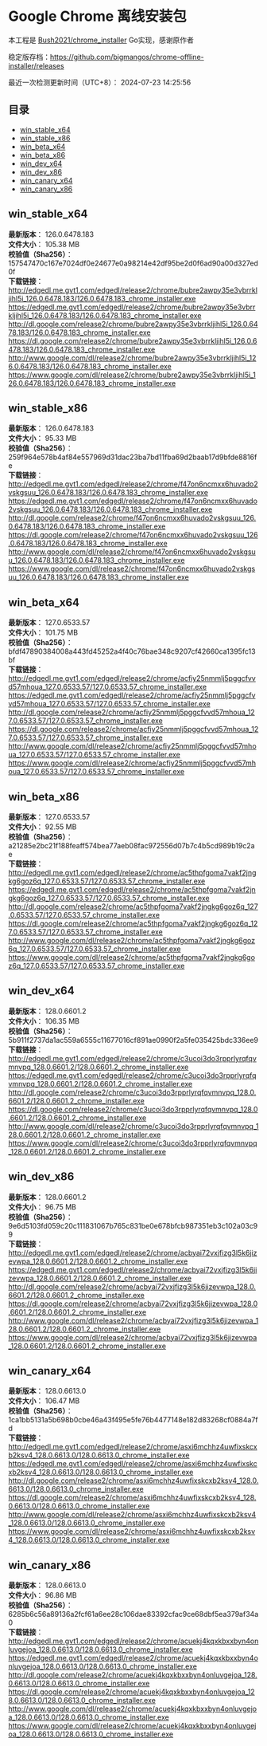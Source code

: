 # Google Chrome 离线安装包
本工程是 [Bush2021/chrome_installer](https://github.com/Bush2021/chrome_installer) Go实现，感谢原作者

稳定版存档：<https://github.com/bigmangos/chrome-offline-installer/releases>

最近一次检测更新时间（UTC+8）：
2024-07-23 14:25:56

## 目录
* [win_stable_x64](https://github.com/bigmangos/chrome-offline-installer?tab=readme-ov-file#win_stable_x64)
* [win_stable_x86](https://github.com/bigmangos/chrome-offline-installer?tab=readme-ov-file#win_stable_x86)
* [win_beta_x64](https://github.com/bigmangos/chrome-offline-installer?tab=readme-ov-file#win_beta_x64)
* [win_beta_x86](https://github.com/bigmangos/chrome-offline-installer?tab=readme-ov-file#win_beta_x86)
* [win_dev_x64](https://github.com/bigmangos/chrome-offline-installer?tab=readme-ov-file#win_dev_x64)
* [win_dev_x86](https://github.com/bigmangos/chrome-offline-installer?tab=readme-ov-file#win_dev_x86)
* [win_canary_x64](https://github.com/bigmangos/chrome-offline-installer?tab=readme-ov-file#win_canary_x64)
* [win_canary_x86](https://github.com/bigmangos/chrome-offline-installer?tab=readme-ov-file#win_canary_x86)

## win_stable_x64
**最新版本**： 126.0.6478.183  
**文件大小**： 105.38 MB  
**校验值（Sha256）**： 157547470c167e7024df0e24677e0a98214e42df95be2d0f6ad90a00d327ed0f  
**下载链接**：
http://edgedl.me.gvt1.com/edgedl/release2/chrome/bubre2awpy35e3vbrrkljihl5i_126.0.6478.183/126.0.6478.183_chrome_installer.exe
https://edgedl.me.gvt1.com/edgedl/release2/chrome/bubre2awpy35e3vbrrkljihl5i_126.0.6478.183/126.0.6478.183_chrome_installer.exe
http://dl.google.com/release2/chrome/bubre2awpy35e3vbrrkljihl5i_126.0.6478.183/126.0.6478.183_chrome_installer.exe
https://dl.google.com/release2/chrome/bubre2awpy35e3vbrrkljihl5i_126.0.6478.183/126.0.6478.183_chrome_installer.exe
http://www.google.com/dl/release2/chrome/bubre2awpy35e3vbrrkljihl5i_126.0.6478.183/126.0.6478.183_chrome_installer.exe
https://www.google.com/dl/release2/chrome/bubre2awpy35e3vbrrkljihl5i_126.0.6478.183/126.0.6478.183_chrome_installer.exe
## win_stable_x86
**最新版本**： 126.0.6478.183  
**文件大小**： 95.33 MB  
**校验值（Sha256）**： 259f964e578b4af84e557969d31dac23ba7bd11fba69d2baab17d9bfde8816fe  
**下载链接**：
http://edgedl.me.gvt1.com/edgedl/release2/chrome/f47on6ncmxx6huvado2vskgsuu_126.0.6478.183/126.0.6478.183_chrome_installer.exe
https://edgedl.me.gvt1.com/edgedl/release2/chrome/f47on6ncmxx6huvado2vskgsuu_126.0.6478.183/126.0.6478.183_chrome_installer.exe
http://dl.google.com/release2/chrome/f47on6ncmxx6huvado2vskgsuu_126.0.6478.183/126.0.6478.183_chrome_installer.exe
https://dl.google.com/release2/chrome/f47on6ncmxx6huvado2vskgsuu_126.0.6478.183/126.0.6478.183_chrome_installer.exe
http://www.google.com/dl/release2/chrome/f47on6ncmxx6huvado2vskgsuu_126.0.6478.183/126.0.6478.183_chrome_installer.exe
https://www.google.com/dl/release2/chrome/f47on6ncmxx6huvado2vskgsuu_126.0.6478.183/126.0.6478.183_chrome_installer.exe
## win_beta_x64
**最新版本**： 127.0.6533.57  
**文件大小**： 101.75 MB  
**校验值（Sha256）**： bfdf47890384008a443fd45252a4f40c76bae348c9207cf42660ca1395fc13bf  
**下载链接**：
http://edgedl.me.gvt1.com/edgedl/release2/chrome/acfiy25nmmlj5pggcfvvd57mhoua_127.0.6533.57/127.0.6533.57_chrome_installer.exe
https://edgedl.me.gvt1.com/edgedl/release2/chrome/acfiy25nmmlj5pggcfvvd57mhoua_127.0.6533.57/127.0.6533.57_chrome_installer.exe
http://dl.google.com/release2/chrome/acfiy25nmmlj5pggcfvvd57mhoua_127.0.6533.57/127.0.6533.57_chrome_installer.exe
https://dl.google.com/release2/chrome/acfiy25nmmlj5pggcfvvd57mhoua_127.0.6533.57/127.0.6533.57_chrome_installer.exe
http://www.google.com/dl/release2/chrome/acfiy25nmmlj5pggcfvvd57mhoua_127.0.6533.57/127.0.6533.57_chrome_installer.exe
https://www.google.com/dl/release2/chrome/acfiy25nmmlj5pggcfvvd57mhoua_127.0.6533.57/127.0.6533.57_chrome_installer.exe
## win_beta_x86
**最新版本**： 127.0.6533.57  
**文件大小**： 92.55 MB  
**校验值（Sha256）**： a21285e2bc21f188feaff574bea77aeb08fac972556d07b7c4b5cd989b19c2ae  
**下载链接**：
http://edgedl.me.gvt1.com/edgedl/release2/chrome/ac5thpfgoma7vakf2jngkg6goz6q_127.0.6533.57/127.0.6533.57_chrome_installer.exe
https://edgedl.me.gvt1.com/edgedl/release2/chrome/ac5thpfgoma7vakf2jngkg6goz6q_127.0.6533.57/127.0.6533.57_chrome_installer.exe
http://dl.google.com/release2/chrome/ac5thpfgoma7vakf2jngkg6goz6q_127.0.6533.57/127.0.6533.57_chrome_installer.exe
https://dl.google.com/release2/chrome/ac5thpfgoma7vakf2jngkg6goz6q_127.0.6533.57/127.0.6533.57_chrome_installer.exe
http://www.google.com/dl/release2/chrome/ac5thpfgoma7vakf2jngkg6goz6q_127.0.6533.57/127.0.6533.57_chrome_installer.exe
https://www.google.com/dl/release2/chrome/ac5thpfgoma7vakf2jngkg6goz6q_127.0.6533.57/127.0.6533.57_chrome_installer.exe
## win_dev_x64
**最新版本**： 128.0.6601.2  
**文件大小**： 106.35 MB  
**校验值（Sha256）**： 5b911f2737da1ac559a6555c11677016cf891ae0990f2a5fe035425bdc336ee9  
**下载链接**：
http://edgedl.me.gvt1.com/edgedl/release2/chrome/c3ucoi3do3rpprlyrqfqvmnvpq_128.0.6601.2/128.0.6601.2_chrome_installer.exe
https://edgedl.me.gvt1.com/edgedl/release2/chrome/c3ucoi3do3rpprlyrqfqvmnvpq_128.0.6601.2/128.0.6601.2_chrome_installer.exe
http://dl.google.com/release2/chrome/c3ucoi3do3rpprlyrqfqvmnvpq_128.0.6601.2/128.0.6601.2_chrome_installer.exe
https://dl.google.com/release2/chrome/c3ucoi3do3rpprlyrqfqvmnvpq_128.0.6601.2/128.0.6601.2_chrome_installer.exe
http://www.google.com/dl/release2/chrome/c3ucoi3do3rpprlyrqfqvmnvpq_128.0.6601.2/128.0.6601.2_chrome_installer.exe
https://www.google.com/dl/release2/chrome/c3ucoi3do3rpprlyrqfqvmnvpq_128.0.6601.2/128.0.6601.2_chrome_installer.exe
## win_dev_x86
**最新版本**： 128.0.6601.2  
**文件大小**： 96.75 MB  
**校验值（Sha256）**： 9e6d5103fd059c20c111831067b765c831be0e678bfcb987351eb3c102a03c99  
**下载链接**：
http://edgedl.me.gvt1.com/edgedl/release2/chrome/acbyai72vxjfizg3l5k6jizevwpa_128.0.6601.2/128.0.6601.2_chrome_installer.exe
https://edgedl.me.gvt1.com/edgedl/release2/chrome/acbyai72vxjfizg3l5k6jizevwpa_128.0.6601.2/128.0.6601.2_chrome_installer.exe
http://dl.google.com/release2/chrome/acbyai72vxjfizg3l5k6jizevwpa_128.0.6601.2/128.0.6601.2_chrome_installer.exe
https://dl.google.com/release2/chrome/acbyai72vxjfizg3l5k6jizevwpa_128.0.6601.2/128.0.6601.2_chrome_installer.exe
http://www.google.com/dl/release2/chrome/acbyai72vxjfizg3l5k6jizevwpa_128.0.6601.2/128.0.6601.2_chrome_installer.exe
https://www.google.com/dl/release2/chrome/acbyai72vxjfizg3l5k6jizevwpa_128.0.6601.2/128.0.6601.2_chrome_installer.exe
## win_canary_x64
**最新版本**： 128.0.6613.0  
**文件大小**： 106.47 MB  
**校验值（Sha256）**： 1ca1bb5131a5b698b0cbe46a43f495e5fe76b4477148e182d83268cf0884a7fd  
**下载链接**：
http://edgedl.me.gvt1.com/edgedl/release2/chrome/asxi6mchhz4uwfixskcxb2ksv4_128.0.6613.0/128.0.6613.0_chrome_installer.exe
https://edgedl.me.gvt1.com/edgedl/release2/chrome/asxi6mchhz4uwfixskcxb2ksv4_128.0.6613.0/128.0.6613.0_chrome_installer.exe
http://dl.google.com/release2/chrome/asxi6mchhz4uwfixskcxb2ksv4_128.0.6613.0/128.0.6613.0_chrome_installer.exe
https://dl.google.com/release2/chrome/asxi6mchhz4uwfixskcxb2ksv4_128.0.6613.0/128.0.6613.0_chrome_installer.exe
http://www.google.com/dl/release2/chrome/asxi6mchhz4uwfixskcxb2ksv4_128.0.6613.0/128.0.6613.0_chrome_installer.exe
https://www.google.com/dl/release2/chrome/asxi6mchhz4uwfixskcxb2ksv4_128.0.6613.0/128.0.6613.0_chrome_installer.exe
## win_canary_x86
**最新版本**： 128.0.6613.0  
**文件大小**： 96.86 MB  
**校验值（Sha256）**： 6285b6c56a89136a2fcf61a6ee28c106dae83392cfac9ce68dbf5ea379af34a0  
**下载链接**：
http://edgedl.me.gvt1.com/edgedl/release2/chrome/acuekj4kqxkbxxbyn4onluvgejoa_128.0.6613.0/128.0.6613.0_chrome_installer.exe
https://edgedl.me.gvt1.com/edgedl/release2/chrome/acuekj4kqxkbxxbyn4onluvgejoa_128.0.6613.0/128.0.6613.0_chrome_installer.exe
http://dl.google.com/release2/chrome/acuekj4kqxkbxxbyn4onluvgejoa_128.0.6613.0/128.0.6613.0_chrome_installer.exe
https://dl.google.com/release2/chrome/acuekj4kqxkbxxbyn4onluvgejoa_128.0.6613.0/128.0.6613.0_chrome_installer.exe
http://www.google.com/dl/release2/chrome/acuekj4kqxkbxxbyn4onluvgejoa_128.0.6613.0/128.0.6613.0_chrome_installer.exe
https://www.google.com/dl/release2/chrome/acuekj4kqxkbxxbyn4onluvgejoa_128.0.6613.0/128.0.6613.0_chrome_installer.exe
